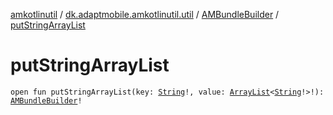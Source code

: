 [amkotlinutil](../../index.md) / [dk.adaptmobile.amkotlinutil.util](../index.md) / [AMBundleBuilder](index.md) / [putStringArrayList](put-string-array-list.md)

# putStringArrayList

`open fun putStringArrayList(key: `[`String`](https://kotlinlang.org/api/latest/jvm/stdlib/kotlin/-string/index.html)`!, value: `[`ArrayList`](https://developer.android.com/reference/java/util/ArrayList.html)`<`[`String`](https://kotlinlang.org/api/latest/jvm/stdlib/kotlin/-string/index.html)`!>!): `[`AMBundleBuilder`](index.md)`!`